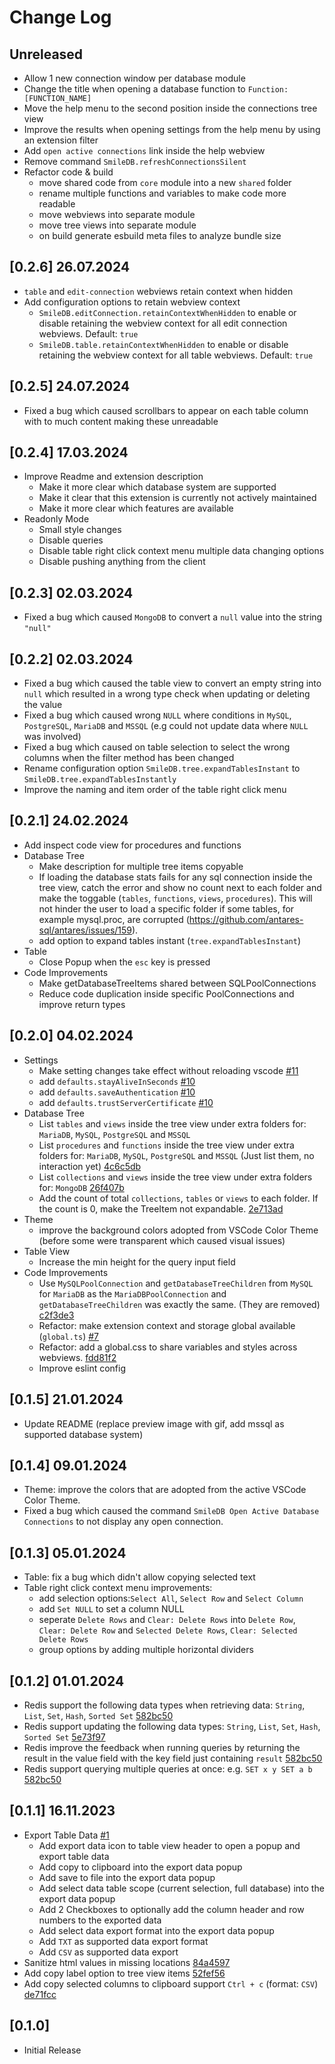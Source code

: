 # Change Log

## Unreleased
- Allow 1 new connection window per database module
- Change the title when opening a database function to `Function: [FUNCTION_NAME]`
- Move the help menu to the second position inside the connections tree view
- Improve the results when opening settings from the help menu by using an extension filter
- Add `open active connections` link inside the help webview
- Remove command `SmileDB.refreshConnectionsSilent`
- Refactor code & build
  - move shared code from `core` module into a new `shared` folder
  - rename multiple functions and variables to make code more readable
  - move webviews into separate module
  - move tree views into separate module
  - on build generate esbuild meta files to analyze bundle size

## [0.2.6] 26.07.2024
- `table` and `edit-connection` webviews retain context when hidden
- Add configuration options to retain webview context
    - `SmileDB.editConnection.retainContextWhenHidden` to enable or disable retaining the webview context for all edit connection webviews. Default: `true`
    - `SmileDB.table.retainContextWhenHidden` to enable or disable retaining the webview context for all table webviews. Default: `true`

## [0.2.5] 24.07.2024
- Fixed a bug which caused scrollbars to appear on each table column with to much content making these unreadable

## [0.2.4] 17.03.2024
- Improve Readme and extension description
    - Make it more clear which database system are supported
    - Make it clear that this extension is currently not actively maintained
    - Make it more clear which features are available
- Readonly Mode
    - Small style changes
    - Disable queries
    - Disable table right click context menu multiple data changing options
    - Disable pushing anything from the client
## [0.2.3] 02.03.2024
- Fixed a bug which caused `MongoDB` to convert a `null` value into the string `"null"`

## [0.2.2] 02.03.2024
- Fixed a bug which caused the table view to convert an empty string into `null` which resulted in a wrong type check when updating or deleting the value
- Fixed a bug which caused wrong `NULL` where conditions in `MySQL`, `PostgreSQL`, `MariaDB` and `MSSQL` (e.g could not update data where `NULL` was involved)
- Fixed a bug which caused on table selection to select the wrong columns when the filter method has been changed
- Rename configuration option `SmileDB.tree.expandTablesInstant` to `SmileDB.tree.expandTablesInstantly`
- Improve the naming and item order of the table right click menu

## [0.2.1] 24.02.2024

- Add inspect code view for procedures and functions
- Database Tree
  - Make description for multiple tree items copyable
  - If loading the database stats fails for any sql connection inside the tree
    view, catch the error and show no count next to each folder and make the
    toggable (`tables`, `functions`, `views`, `procedures`). This will not
    hinder the user to load a specific folder if some tables, for example
    mysql.proc, are corrupted
    (https://github.com/antares-sql/antares/issues/159).
  - add option to expand tables instant (`tree.expandTablesInstant`)
- Table
  - Close Popup when the `esc` key is pressed
- Code Improvements
  - Make getDatabaseTreeItems shared between SQLPoolConnections
  - Reduce code duplication inside specific PoolConnections and improve return
    types

## [0.2.0] 04.02.2024

- Settings
  - Make setting changes take effect without reloading vscode
    [#11](https://github.com/otis11/SmileDB/pull/11)
  - add `defaults.stayAliveInSeconds`
    [#10](https://github.com/otis11/SmileDB/pull/10)
  - add `defaults.saveAuthentication`
    [#10](https://github.com/otis11/SmileDB/pull/10)
  - add `defaults.trustServerCertificate`
    [#10](https://github.com/otis11/SmileDB/pull/10)
- Database Tree
  - List `tables` and `views` inside the tree view under extra folders for:
    `MariaDB`, `MySQL`, `PostgreSQL` and `MSSQL`
  - List `procedures` and `functions` inside the tree view under extra folders
    for: `MariaDB`, `MySQL`, `PostgreSQL` and `MSSQL` (Just list them, no
    interaction yet)
    [4c6c5db](https://github.com/otis11/SmileDB/commit/4c6c5db5a6b65b18173a7660ba1d4943dfd50088)
  - List `collections` and `views` inside the tree view under extra folders for:
    `MongoDB`
    [26f407b](https://github.com/otis11/SmileDB/commit/26f407b593f776b8c752a4ab0820c2ef394f4f8d)
  - Add the count of total `collections`, `tables` or `views` to each folder. If
    the count is 0, make the TreeItem not expandable.
    [2e713ad](https://github.com/otis11/SmileDB/commit/2e713ada91e393abfd0264382493c5561d290fbb)
- Theme
  - improve the background colors adopted from VSCode Color Theme (before some
    were transparent which caused visual issues)
- Table View
  - Increase the min height for the query input field
- Code Improvements
  - Use `MySQLPoolConnection` and `getDatabaseTreeChildren` from `MySQL` for
    `MariaDB` as the `MariaDBPoolConnection` and `getDatabaseTreeChildren` was
    exactly the same. (They are removed)
    [c2f3de3](https://github.com/otis11/SmileDB/commit/c2f3de3fdca973497a4e027221da8b0b72869741)
  - Refactor: make extension context and storage global available (`global.ts`)
    [#7](https://github.com/otis11/SmileDB/pull/7)
  - Refactor: add a global.css to share variables and styles across webviews.
    [fdd81f2](https://github.com/otis11/SmileDB/commit/fdd81f2fd0512a441b62c1fc382d5e57f4d8d58b)
  - Improve eslint config

## [0.1.5] 21.01.2024

- Update README (replace preview image with gif, add mssql as supported database
  system)

## [0.1.4] 09.01.2024

- Theme: improve the colors that are adopted from the active VSCode Color Theme.
- Fixed a bug which caused the command
  `SmileDB Open Active Database Connections` to not display any open connection.

## [0.1.3] 05.01.2024

- Table: fix a bug which didn't allow copying selected text
- Table right click context menu improvements:
  - add selection options:`Select All`, `Select Row` and `Select Column`
  - add `Set NULL` to set a column NULL
  - seperate `Delete Rows` and `Clear: Delete Rows` into `Delete Row`,
    `Clear: Delete Row` and `Selected Delete Rows`,
    `Clear: Selected Delete Rows`
  - group options by adding multiple horizontal dividers

## [0.1.2] 01.01.2024

- Redis support the following data types when retrieving data: `String`, `List`,
  `Set`, `Hash`, `Sorted Set`
  [582bc50](https://github.com/otis11/SmileDB/commit/582bc504acf157ecfc0ac3134f2a10ba46758372)
- Redis support updating the following data types: `String`, `List`, `Set`,
  `Hash`, `Sorted Set`
  [5e73f97](https://github.com/otis11/SmileDB/commit/5e73f972324fdf17a1b144bf4997bfa5c4a067c2)
- Redis improve the feedback when running queries by returning the result in the
  value field with the key field just containing `result`
  [582bc50](https://github.com/otis11/SmileDB/commit/582bc504acf157ecfc0ac3134f2a10ba46758372)
- Redis support querying multiple queries at once: e.g. `SET x y SET a b`
  [582bc50](https://github.com/otis11/SmileDB/commit/582bc504acf157ecfc0ac3134f2a10ba46758372)

## [0.1.1] 16.11.2023

- Export Table Data [#1](https://github.com/otis11/SmileDB/pull/1)
  - Add export data icon to table view header to open a popup and export table
    data
  - Add copy to clipboard into the export data popup
  - Add save to file into the export data popup
  - Add select data table scope (current selection, full database) into the
    export data popup
  - Add 2 Checkboxes to optionally add the column header and row numbers to the
    exported data
  - Add select data export format into the export data popup
  - Add `TXT` as supported data export format
  - Add `CSV` as supported data export
- Sanitize html values in missing locations
  [84a4597](https://github.com/otis11/SmileDB/commit/84a4597d301dd3641a7d149f3e7abaab7139c2f4)
- Add copy label option to tree view items
  [52fef56](https://github.com/otis11/SmileDB/commit/52fef56e1d1950eff8a029b5e8e3e2a95dcbee1e)
- Add copy selected columns to clipboard support `Ctrl + c` (format: `CSV`)
  [de71fcc](https://github.com/otis11/SmileDB/commit/de71fcc40c1a0367c5ed07351049451df6dc5655)

## [0.1.0]

- Initial Release
